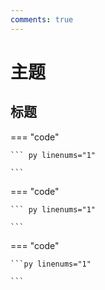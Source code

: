 ```yaml
---
comments: true
---
```


# 主题

## 标题

=== "code"

    ``` py linenums="1"
    
    ```

=== "code"

    ``` py linenums="1"
    
    ```

=== "code"

    ```py linenums="1"
    
    ```





